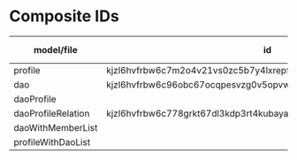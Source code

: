 # Composite IDs

| model/file         | id                                                              | composite order |
| ------------------ | --------------------------------------------------------------- | --------------- |
| profile            | kjzl6hvfrbw6c7m2o4v21vs0zc5b7y4lxrepf67z42ydmifpcnvxtby4fhu6mhl | 1               |
| dao                | kjzl6hvfrbw6c96obc67ocqpesvzg0v5opvwox3pncdkh9co0bjy6cntgh269nh | 2               |
| daoProfile         |                                                                 |                 |
| daoProfileRelation | kjzl6hvfrbw6c778grkt67dl3kdp3rt4kubayafaotgzpysqrn12dj8ctcia828 | 3               |
| daoWithMemberList  |                                                                 | 4               |
| profileWithDaoList |                                                                 | 5               |
